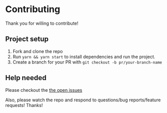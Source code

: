 # Contributing

Thank you for willing to contribute!

## Project setup

1.  Fork and clone the repo
2.  Run `yarn && yarn start` to install dependencies and run the project.
3.  Create a branch for your PR with `git checkout -b pr/your-branch-name`

## Help needed

Please checkout the [the open issues][issues]

Also, please watch the repo and respond to questions/bug reports/feature
requests! Thanks!

[issues]: https://github.com/satansdeer/ts-forwarded-ref/issues
